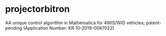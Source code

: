 # projectorbitron
AA unique control algorithm in Mathematica for 4WIS/WID vehicles; patent-pending (Application Number: KR 10-2019-0087022)
